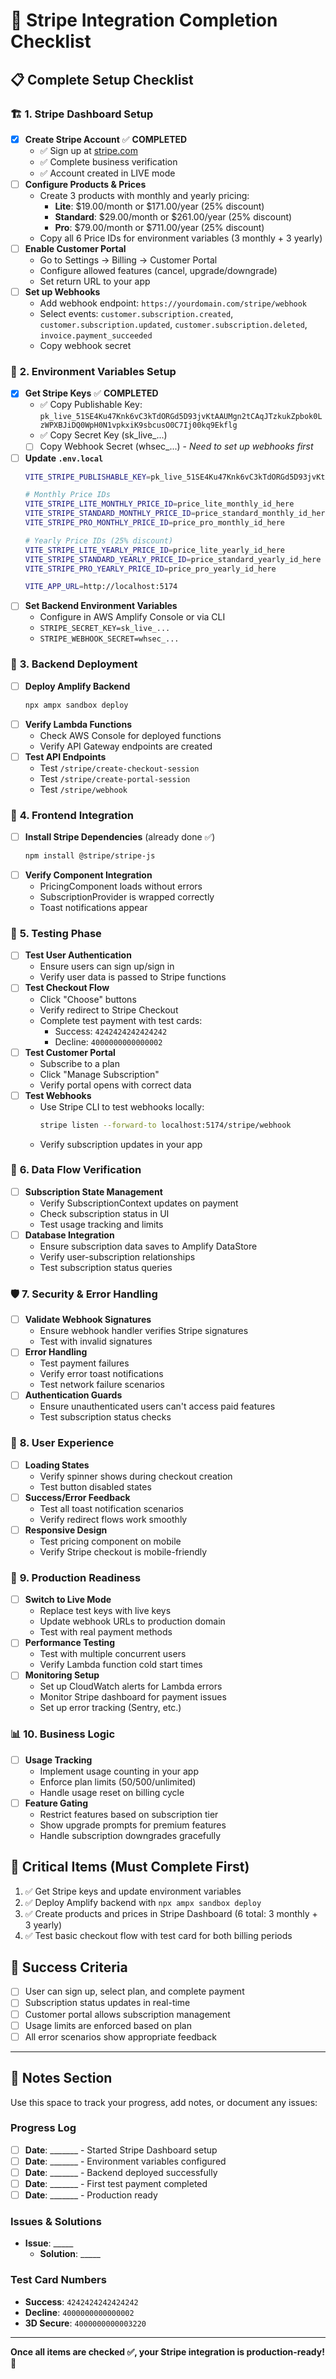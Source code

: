 # 🎯 Stripe Integration Completion Checklist

## 📋 **Complete Setup Checklist**

### 🏗️ **1. Stripe Dashboard Setup**
- [x] **Create Stripe Account** ✅ **COMPLETED**
  - ✅ Sign up at [stripe.com](https://stripe.com) 
  - ✅ Complete business verification
  - ✅ Account created in LIVE mode
- [ ] **Configure Products & Prices**
  - Create 3 products with monthly and yearly pricing:
    - **Lite**: $19.00/month or $171.00/year (25% discount)
    - **Standard**: $29.00/month or $261.00/year (25% discount) 
    - **Pro**: $79.00/month or $711.00/year (25% discount)
  - Copy all 6 Price IDs for environment variables (3 monthly + 3 yearly)
- [ ] **Enable Customer Portal**
  - Go to Settings → Billing → Customer Portal
  - Configure allowed features (cancel, upgrade/downgrade)
  - Set return URL to your app
- [ ] **Set up Webhooks**
  - Add webhook endpoint: `https://yourdomain.com/stripe/webhook`
  - Select events: `customer.subscription.created`, `customer.subscription.updated`, `customer.subscription.deleted`, `invoice.payment_succeeded`
  - Copy webhook secret

### 🔑 **2. Environment Variables Setup**
- [x] **Get Stripe Keys** ✅ **COMPLETED**
  - ✅ Copy Publishable Key: `pk_live_51SE4Ku47Knk6vC3kTdORGd5D93jvKtAAUMgn2tCAqJTzkukZpbok0LzWPXBJiDQ0WpH0N1vpkxiK9sbcusO0C7Ij00kq9Ekflg`
  - ✅ Copy Secret Key (sk_live_...)
  - [ ] Copy Webhook Secret (whsec_...) - *Need to set up webhooks first*
- [ ] **Update `.env.local`**
  ```bash
  VITE_STRIPE_PUBLISHABLE_KEY=pk_live_51SE4Ku47Knk6vC3kTdORGd5D93jvKtAAUMgn2tCAqJTzkukZpbok0LzWPXBJiDQ0WpH0N1vpkxiK9sbcusO0C7Ij00kq9Ekflg
  
  # Monthly Price IDs
  VITE_STRIPE_LITE_MONTHLY_PRICE_ID=price_lite_monthly_id_here
  VITE_STRIPE_STANDARD_MONTHLY_PRICE_ID=price_standard_monthly_id_here
  VITE_STRIPE_PRO_MONTHLY_PRICE_ID=price_pro_monthly_id_here
  
  # Yearly Price IDs (25% discount)
  VITE_STRIPE_LITE_YEARLY_PRICE_ID=price_lite_yearly_id_here
  VITE_STRIPE_STANDARD_YEARLY_PRICE_ID=price_standard_yearly_id_here
  VITE_STRIPE_PRO_YEARLY_PRICE_ID=price_pro_yearly_id_here
  
  VITE_APP_URL=http://localhost:5174
  ```
- [ ] **Set Backend Environment Variables**
  - Configure in AWS Amplify Console or via CLI
  - `STRIPE_SECRET_KEY=sk_live_...`
  - `STRIPE_WEBHOOK_SECRET=whsec_...`

### 🚀 **3. Backend Deployment**
- [ ] **Deploy Amplify Backend**
  ```bash
  npx ampx sandbox deploy
  ```
- [ ] **Verify Lambda Functions**
  - Check AWS Console for deployed functions
  - Verify API Gateway endpoints are created
- [ ] **Test API Endpoints**
  - Test `/stripe/create-checkout-session`
  - Test `/stripe/create-portal-session` 
  - Test `/stripe/webhook`

### 🔗 **4. Frontend Integration**
- [ ] **Install Stripe Dependencies** (already done ✅)
  ```bash
  npm install @stripe/stripe-js
  ```
- [ ] **Verify Component Integration**
  - PricingComponent loads without errors
  - SubscriptionProvider is wrapped correctly
  - Toast notifications appear

### 🧪 **5. Testing Phase**
- [ ] **Test User Authentication**
  - Ensure users can sign up/sign in
  - Verify user data is passed to Stripe functions
- [ ] **Test Checkout Flow**
  - Click "Choose" buttons
  - Verify redirect to Stripe Checkout
  - Complete test payment with test cards:
    - Success: `4242424242424242`
    - Decline: `4000000000000002`
- [ ] **Test Customer Portal**
  - Subscribe to a plan
  - Click "Manage Subscription"
  - Verify portal opens with correct data
- [ ] **Test Webhooks**
  - Use Stripe CLI to test webhooks locally:
    ```bash
    stripe listen --forward-to localhost:5174/stripe/webhook
    ```
  - Verify subscription updates in your app

### 🔄 **6. Data Flow Verification**
- [ ] **Subscription State Management**
  - Verify SubscriptionContext updates on payment
  - Check subscription status in UI
  - Test usage tracking and limits
- [ ] **Database Integration**
  - Ensure subscription data saves to Amplify DataStore
  - Verify user-subscription relationships
  - Test subscription status queries

### 🛡️ **7. Security & Error Handling**
- [ ] **Validate Webhook Signatures**
  - Ensure webhook handler verifies Stripe signatures
  - Test with invalid signatures
- [ ] **Error Handling**
  - Test payment failures
  - Verify error toast notifications
  - Test network failure scenarios
- [ ] **Authentication Guards**
  - Ensure unauthenticated users can't access paid features
  - Test subscription status checks

### 📱 **8. User Experience**
- [ ] **Loading States**
  - Verify spinner shows during checkout creation
  - Test button disabled states
- [ ] **Success/Error Feedback**
  - Test all toast notification scenarios
  - Verify redirect flows work smoothly
- [ ] **Responsive Design**
  - Test pricing component on mobile
  - Verify Stripe checkout is mobile-friendly

### 🎯 **9. Production Readiness**
- [ ] **Switch to Live Mode**
  - Replace test keys with live keys
  - Update webhook URLs to production domain
  - Test with real payment methods
- [ ] **Performance Testing**
  - Test with multiple concurrent users
  - Verify Lambda function cold start times
- [ ] **Monitoring Setup**
  - Set up CloudWatch alerts for Lambda errors
  - Monitor Stripe dashboard for payment issues
  - Set up error tracking (Sentry, etc.)

### 📊 **10. Business Logic**
- [ ] **Usage Tracking**
  - Implement usage counting in your app
  - Enforce plan limits (50/500/unlimited)
  - Handle usage reset on billing cycle
- [ ] **Feature Gating**
  - Restrict features based on subscription tier
  - Show upgrade prompts for premium features
  - Handle subscription downgrades gracefully

## 🚨 **Critical Items (Must Complete First)**
1. ✅ Get Stripe keys and update environment variables
2. ✅ Deploy Amplify backend with `npx ampx sandbox deploy`
3. ✅ Create products and prices in Stripe Dashboard (6 total: 3 monthly + 3 yearly)
4. ✅ Test basic checkout flow with test card for both billing periods

## 🎉 **Success Criteria**
- [ ] User can sign up, select plan, and complete payment
- [ ] Subscription status updates in real-time
- [ ] Customer portal allows subscription management
- [ ] Usage limits are enforced based on plan
- [ ] All error scenarios show appropriate feedback

---

## 📝 **Notes Section**
Use this space to track your progress, add notes, or document any issues:

### Progress Log
- [ ] **Date**: _______ - Started Stripe Dashboard setup
- [ ] **Date**: _______ - Environment variables configured
- [ ] **Date**: _______ - Backend deployed successfully
- [ ] **Date**: _______ - First test payment completed
- [ ] **Date**: _______ - Production ready

### Issues & Solutions
- **Issue**: _____
  - **Solution**: _____

### Test Card Numbers
- **Success**: `4242424242424242`
- **Decline**: `4000000000000002`
- **3D Secure**: `4000000000003220`

---

**Once all items are checked ✅, your Stripe integration is production-ready!** 🎉